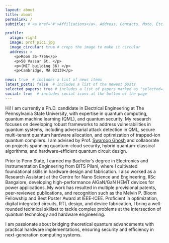 ```yaml
---
layout: about
title: about
permalink: /
subtitle: # <a href='#'>Affiliations</a>. Address. Contacts. Moto. Etc.

profile:
  align: right
  image: prof_pic1.jpg
  image_circular: true # crops the image to make it circular
  address: >
    <p>Room 36-776A</p>
    <p>50 Vassar St. </p>
    <p>(MIT building 36) </p>
    <p>Cambridge, MA 02139</p>

news: true  # includes a list of news items
latest_posts: false  # includes a list of the newest posts
selected_papers: true # includes a list of papers marked as "selected={true}"
social: true  # includes social icons at the bottom of the page
---
```



Hi! I am currently a Ph.D. candidate in Electrical Engineering at The Pennsylvania State University, with expertise in quantum computing, quantum machine learning (QML), and quantum security. My research focuses on developing robust frameworks to address vulnerabilities in quantum systems, including adversarial attack detection in QML, secure multi-tenant quantum hardware allocation, and optimization of trapped-ion quantum compilers. I am advised by Prof. [Swaroop Ghosh]([https://www.eecs.psu.edu/departments/directory-detail-g.aspx?q=szg212]) and collaborate on projects spanning quantum-cloud security, hybrid quantum-classical algorithms, and hardware-efficient quantum circuit design.  

Prior to Penn State, I earned my Bachelor’s degree in Electronics and Instrumentation Engineering from BITS Pilani, where I cultivated foundational skills in hardware design and fabrication. I also worked as a Research Assistant at the Centre for Nano Science and Engineering, IISc Bangalore, developing high-performance AlGaN/GaN HEMT devices for power applications. My work has resulted in multiple provisional patents, peer-reviewed publications, and recognition such as the Melvin P. Bloom Fellowship and Best Poster Award at IEEE-ICEE. Proficient in optimization, digital integrated circuits, RTL design, and device fabrication, I bring a well-rounded technical skillset to tackle complex problems at the intersection of quantum technology and hardware engineering.  

I am passionate about bridging theoretical quantum advancements with practical hardware implementations, ensuring security and efficiency in next-generation computing systems.

<!--
Write your biography here. Tell the world about yourself. Link to your favorite [subreddit](http://reddit.com). You can put a picture in, too. The code is already in, just name your picture `prof_pic.jpg` and put it in the `img/` folder.test

Put your address / P.O. box / other info right below your picture. You can also disable any of these elements by editing `profile` property of the YAML header of your `_pages/about.md`. Edit `_bibliography/papers.bib` and Jekyll will render your [publications page](/al-folio/publications/) automatically.

Link to your social media connections, too. This theme is set up to use [Font Awesome icons](http://fortawesome.github.io/Font-Awesome/) and [Academicons](https://jpswalsh.github.io/academicons/), like the ones below. Add your Facebook, Twitter, LinkedIn, Google Scholar, or just disable all of them.
-->
